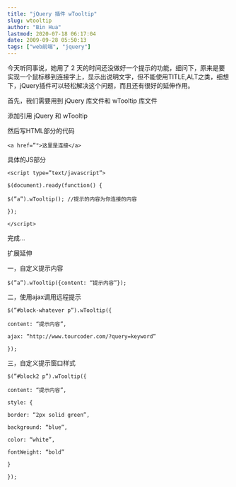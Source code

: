 ```yaml
---
title: "jQuery 插件 wTooltip"
slug: wtooltip
author: "Bin Hua"
lastmod: 2020-07-18 06:17:04
date: 2009-09-28 05:50:13
tags: ["web前端", "jquery"]
---
```


今天听同事说，她用了 2 天的时间还没做好一个提示的功能，细问下，原来是要实现一个鼠标移到连接字上，显示出说明文字，但不能使用TITLE,ALT之类，细想下，jQuery插件可以轻松解决这个问题，而且还有很好的延伸作用。

首先，我们需要用到 jQuery 库文件和 wTooltip 库文件

添加引用 jQuery 和 wTooltip

然后写HTML部分的代码

```
<a href=”">这里是连接</a>
```

具体的JS部分

```
<script type=”text/javascript”>

$(document).ready(function() {

$(”a”).wTooltip(); //提示的内容为你连接的内容

});

</script>
```

完成…

扩展延伸

一，自定义提示内容

```
$(”a”).wTooltip({content: “提示内容”});
```

二，使用ajax调用远程提示

```
$(”#block-whatever p”).wTooltip({

content: “提示内容”,

ajax: “http://www.tourcoder.com/?query=keyword”

});
```

三，自定义提示窗口样式

```
$(”#block2 p”).wTooltip({

content: “提示内容”,

style: {

border: “2px solid green”,

background: “blue”,

color: “white”,

fontWeight: “bold”

}

});
```
